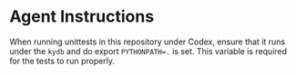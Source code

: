 # Agent Instructions

When running unittests in this repository under Codex, ensure that it runs under the ``kydb`` and do export ``PYTHONPATH=.`` is set. This variable is required for the tests to run properly.
